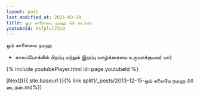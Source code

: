 ```yaml
---
layout: post
last_modified_at: 2021-03-30
title: ஓம் காளையை நமஹ ௧௧ டைம்ஸ்
youtubeId: HSfplul7ZvQ
---
```

 
 
 ஓம் காளையை நமஹ  
 
 -  காலப்போக்கில் பிறப்பு மற்றும் இறப்பு வாழ்க்கையை உருவாக்குபவர் யார் 
 
  
 
  
 
 
 
 
 
 


{% include youtubePlayer.html id=page.youtubeId %}
 
[Next]({{ site.baseurl }}{% link  split1/_posts/2013-12-15-ஓம் கலையே நமஹ ௧௧ டைம்ஸ்.md%})
 

